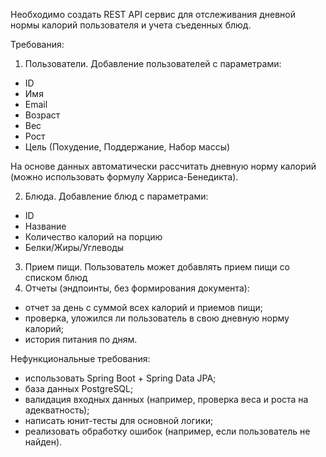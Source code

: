Необходимо создать REST API сервис для отслеживания дневной нормы калорий пользователя и учета съеденных блюд.

Требования:
1. Пользователи. Добавление пользователей с параметрами:
- ID
- Имя
- Email
- Возраст
- Вес
- Рост
- Цель (Похудение, Поддержание, Набор массы)

На основе данных автоматически рассчитать дневную норму калорий (можно использовать формулу Харриса-Бенедикта).

2. Блюда. Добавление блюд с параметрами:
- ID
- Название
- Количество калорий на порцию
- Белки/Жиры/Углеводы
3. Прием пищи. Пользователь может добавлять прием пищи со списком блюд
4. Отчеты (эндпоинты, без формирования документа):
- отчет за день с суммой всех калорий и приемов пищи;
- проверка, уложился ли пользователь в свою дневную норму калорий;
- история питания по дням.

Нефункциональные требования:
- использовать Spring Boot + Spring Data JPA;
- база данных PostgreSQL;
- валидация входных данных (например, проверка веса и роста на адекватность);
- написать юнит-тесты для основной логики;
- реализовать обработку ошибок (например, если пользователь не найден).